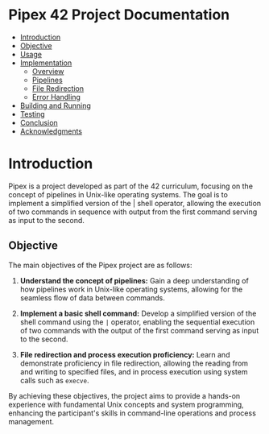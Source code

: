 # Pipex 42 Project Documentation

- [Introduction](#introduction)
- [Objective](#objective)
- [Usage](#usage)
- [Implementation](#implementation)
  - [Overview](#overview)
  - [Pipelines](#pipelines)
  - [File Redirection](#file-redirection)
  - [Error Handling](#error-handling)
- [Building and Running](#building-and-running)
- [Testing](#testing)
- [Conclusion](#conclusion)
- [Acknowledgments](#acknowledgments)


# Introduction

Pipex is a project developed as part of the 42 curriculum, focusing on the concept of pipelines in Unix-like operating systems. The goal is to implement a simplified version of the | shell operator, allowing the execution of two commands in sequence with output from the first command serving as input to the second.

## Objective

The main objectives of the Pipex project are as follows:

1. **Understand the concept of pipelines:** Gain a deep understanding of how pipelines work in Unix-like operating systems, allowing for the seamless flow of data between commands.

2. **Implement a basic shell command:** Develop a simplified version of the shell command using the `|` operator, enabling the sequential execution of two commands with the output of the first command serving as input to the second.

3. **File redirection and process execution proficiency:** Learn and demonstrate proficiency in file redirection, allowing the reading from and writing to specified files, and in process execution using system calls such as `execve`.

By achieving these objectives, the project aims to provide a hands-on experience with fundamental Unix concepts and system programming, enhancing the participant's skills in command-line operations and process management.
